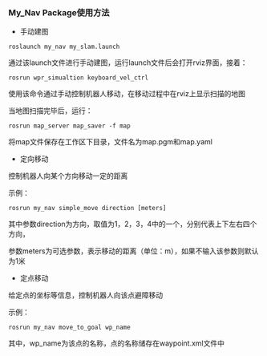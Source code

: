 ### My_Nav Package使用方法

* 手动建图

```
roslaunch my_nav my_slam.launch
```

通过该launch文件进行手动建图，运行launch文件后会打开rviz界面，接着：

```
rosrun wpr_simualtion keyboard_vel_ctrl
```

使用该命令通过手动控制机器人移动，在移动过程中在rviz上显示扫描的地图

当地图扫描完毕后，运行：

```
rosrun map_server map_saver -f map
```

将map文件保存在工作区下目录，文件名为map.pgm和map.yaml

* 定向移动

控制机器人向某个方向移动一定的距离

示例：

```
rosrun my_nav simple_move direction [meters]
```

其中参数direction为方向，取值为1，2，3，4中的一个，分别代表上下左右四个方向，

参数meters为可选参数，表示移动的距离（单位：m），如果不输入该参数则默认为1米

* 定点移动

给定点的坐标等信息，控制机器人向该点避障移动

示例：

```
rosrun my_nav move_to_goal wp_name
```

其中，wp_name为该点的名称，点的名称储存在waypoint.xml文件中

